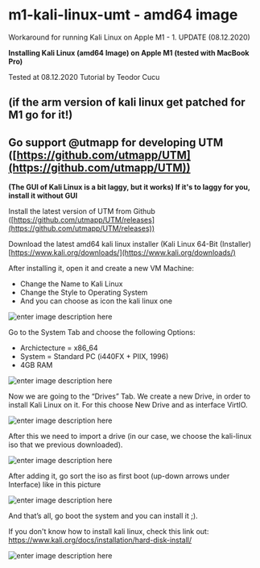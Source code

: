 # m1-kali-linux-umt - amd64 image
Workaround for running Kali Linux on Apple M1 - 1. UPDATE (08.12.2020)

**Installing Kali Linux (amd64 Image) on Apple M1 (tested with MacBook Pro)**

Tested at 08.12.2020 
Tutorial by Teodor Cucu
## (if the arm version of kali linux get patched for M1 go for it!)



## **Go support @utmapp for developing UTM ([https://github.com/utmapp/UTM](https://github.com/utmapp/UTM))**



**(The GUI of Kali Linux is a bit laggy, but it works) If it's to laggy for you, install it without GUI**


Install the latest version of UTM from Github ([https://github.com/utmapp/UTM/releases](https://github.com/utmapp/UTM/releases))

Download the latest amd64 kali linux installer (Kali Linux 64-Bit (Installer)
[https://www.kali.org/downloads/](https://www.kali.org/downloads/)

After installing it, open it and create a new VM Machine:
- Change the Name to Kali Linux
- Change the Style to Operating System
- And you can choose as icon the kali linux one

![enter image description here](https://i.ibb.co/gJ0FdMy/Bildschirmfoto-2020-12-08-um-17-21-56.png)

Go to the System Tab and choose the following Options:
- Archictecture = x86_64
- System = Standard PC (i440FX + PIIX, 1996)
- 4GB RAM

![enter image description here](https://i.ibb.co/yYtpyH4/Bildschirmfoto-2020-12-08-um-17-22-07.png)

Now we are going to the “Drives” Tab. We create a new Drive, in order to install Kali Linux on it. For this choose New Drive and as interface VirtlO.

![enter image description here](https://i.ibb.co/FWpCXDD/Bildschirmfoto-2020-12-08-um-17-22-45.png)

After this we need to import a drive (in our case, we choose the kali-linux iso that we previous downloaded).

![enter image description here](https://i.ibb.co/BVmNqZ5/Bildschirmfoto-2020-12-08-um-17-23-12.png)

After adding it, go sort the iso as first boot (up-down arrows under Interface) like in this picture

![enter image description here](https://i.ibb.co/FJ64HKW/Bildschirmfoto-2020-12-08-um-17-25-08.png)

And that’s all, go boot the system and you can install it ;).

If you don't know how to install kali linux, check this link out:
https://www.kali.org/docs/installation/hard-disk-install/


![enter image description here](https://i.ibb.co/PN77vJt/Bildschirmfoto-2020-12-08-um-00-16-00.png)

